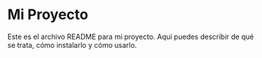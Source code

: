 # Mi Proyecto

Este es el archivo README para mi proyecto. Aquí puedes describir de qué se trata, cómo instalarlo y cómo usarlo.